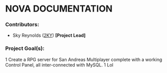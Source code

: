 # **NOVA DOCUMENTATION**

### Contributors:

  * Sky Reynolds ([2KY](http://forum.sa-mp.com/member.php?u=151590)) **[Project Lead]**

### Project Goal(s): 
  
1 Create a RPG server for San Andreas Multiplayer complete with a working Control Panel, all inter-connected with MySQL.
1 Lol
